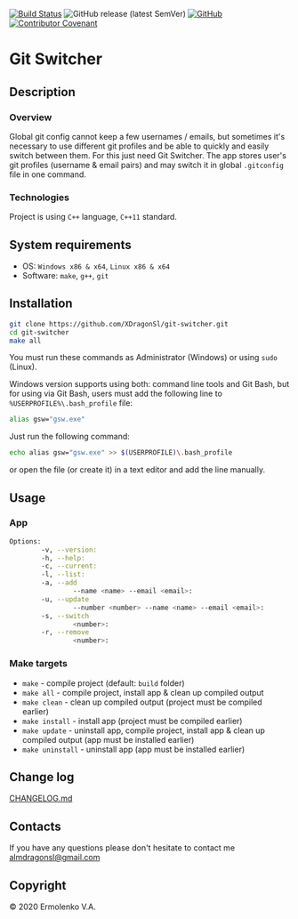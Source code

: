 [![Build Status](https://travis-ci.org/XDragonSl/git-switcher.svg?branch=master)](https://travis-ci.org/XDragonSl/git-switcher)
![GitHub release (latest SemVer)](https://img.shields.io/github/v/release/XDragonSl/git-switcher?sort=semver)
[![GitHub](https://img.shields.io/github/license/XDragonSl/git-switcher?color=blue)](LICENSE)
[![Contributor Covenant](https://img.shields.io/badge/Contributor%20Covenant-v2.0%20adopted-ff69b4.svg)](CODE_OF_CONDUCT.md)

# Git Switcher

## Description

### Overview

Global git config cannot keep a few usernames / emails, but sometimes it's necessary to use different git profiles and be able to quickly and easily switch between them. For this just need Git Switcher. The app stores user's git profiles (username & email pairs) and may switch it in global `.gitconfig` file in one command.

### Technologies

Project is using `C++` language, `C++11` standard.

## System requirements

- OS: `Windows x86 & x64`, `Linux x86 & x64`
- Software: `make`, `g++`, `git`

## Installation

```bash
git clone https://github.com/XDragonSl/git-switcher.git
cd git-switcher
make all
```

You must run these commands as Administrator (Windows) or using `sudo` (Linux).

Windows version supports using both: command line tools and Git Bash, but for using via Git Bash, users must add the following line to `%USERPROFILE%\.bash_profile` file:

```bash
alias gsw="gsw.exe"
```

Just run the following command:

```bash
echo alias gsw="gsw.exe" >> $(USERPROFILE)\.bash_profile
```

or open the file (or create it) in a text editor and add the line manually.

## Usage

### App

```bash
Options:
        -v, --version:                                                  Display installed version
        -h, --help:                                                     Display help
        -c, --current:                                                  Display current user email       
        -l, --list:                                                     Display list of all user profiles
        -a, --add
                --name <name> --email <email>:                          Add new user profile
        -u, --update
                --number <number> --name <name> --email <email>:        Update existing user profile
        -s, --switch
                <number>:                                               Switch user profile
        -r, --remove
                <number>:                                               Remove user profile
```

### Make targets

- `make` - compile project (default: `build` folder)
- `make all` - compile project, install app & clean up compiled output
- `make clean` - clean up compiled output (project must be compiled earlier)
- `make install` - install app (project must be compiled earlier)
- `make update` - uninstall app, compile project, install app & clean up compiled output (app must be installed earlier)
- `make uninstall` - uninstall app (app must be installed earlier)

## Change log

[CHANGELOG.md](CHANGELOG.md)

## Contacts

If you have any questions please don't hesitate to contact me almdragonsl@gmail.com

## Copyright

&copy; 2020 Ermolenko V.A.
